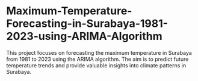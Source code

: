 # Maximum-Temperature-Forecasting-in-Surabaya-1981-2023-using-ARIMA-Algorithm
This project focuses on forecasting the maximum temperature in Surabaya from 1981 to 2023 using the ARIMA algorithm. The aim is to predict future temperature trends and provide valuable insights into climate patterns in Surabaya.
